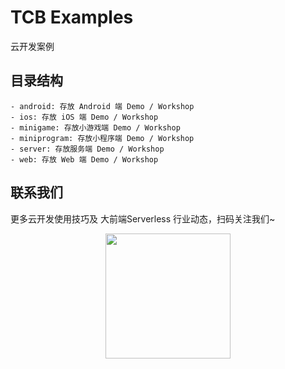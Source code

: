 # TCB Examples

云开发案例


## 目录结构

```
- android: 存放 Android 端 Demo / Workshop 
- ios: 存放 iOS 端 Demo / Workshop
- minigame: 存放小游戏端 Demo / Workshop
- miniprogram: 存放小程序端 Demo / Workshop
- server: 存放服务端 Demo / Workshop
- web: 存放 Web 端 Demo / Workshop
```

##  联系我们
更多云开发使用技巧及 大前端Serverless 行业动态，扫码关注我们~
<p align="center">
    <img src="https://puui.qpic.cn/vupload/0/20190603_1559545575934_lettsbvkvdn.jpeg/0" width="200px">
</p>
